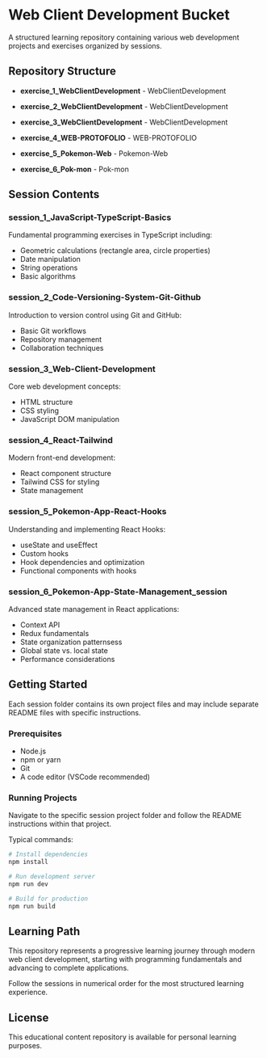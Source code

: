 # Web Client Development Bucket

A structured learning repository containing various web development projects and exercises organized by sessions.

## Repository Structure

- **exercise_1_WebClientDevelopment** - WebClientDevelopment

- **exercise_2_WebClientDevelopment** - WebClientDevelopment

- **exercise_3_WebClientDevelopment** - WebClientDevelopment

- **exercise_4_WEB-PROTOFOLIO** - WEB-PROTOFOLIO

- **exercise_5_Pokemon-Web** - Pokemon-Web

- **exercise_6_Pok-mon** - Pok-mon

## Session Contents

### session_1_JavaScript-TypeScript-Basics
Fundamental programming exercises in TypeScript including:
- Geometric calculations (rectangle area, circle properties)
- Date manipulation
- String operations
- Basic algorithms

### session_2_Code-Versioning-System-Git-Github
Introduction to version control using Git and GitHub:
- Basic Git workflows
- Repository management
- Collaboration techniques

### session_3_Web-Client-Development
Core web development concepts:
- HTML structure
- CSS styling
- JavaScript DOM manipulation

### session_4_React-Tailwind
Modern front-end development:
- React component structure
- Tailwind CSS for styling
- State management

### session_5_Pokemon-App-React-Hooks
Understanding and implementing React Hooks:
- useState and useEffect
- Custom hooks
- Hook dependencies and optimization
- Functional components with hooks

### session_6_Pokemon-App-State-Management_session
Advanced state management in React applications:
- Context API
- Redux fundamentals
- State organization patternsess
- Global state vs. local state
- Performance considerations

## Getting Started

Each session folder contains its own project files and may include separate README files with specific instructions.

### Prerequisites
- Node.js
- npm or yarn
- Git
- A code editor (VSCode recommended)

### Running Projects
Navigate to the specific session project folder and follow the README instructions within that project.

Typical commands:
```bash
# Install dependencies
npm install

# Run development server
npm run dev

# Build for production
npm run build
```

## Learning Path

This repository represents a progressive learning journey through modern web client development, starting with programming fundamentals and advancing to complete applications.

Follow the sessions in numerical order for the most structured learning experience.

## License

This educational content repository is available for personal learning purposes.
